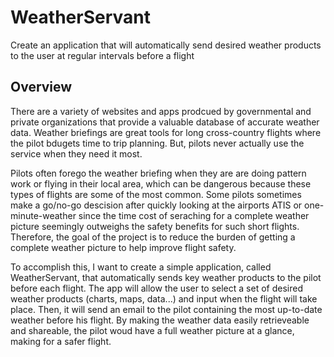 # WeatherServant
Create an application that will automatically send desired weather products to the user at regular intervals before a flight

## Overview
There are a variety of websites and apps prodcued by governmental and private organizations that provide a valuable database of accurate weather data. Weather briefings are great tools for long cross-country flights where the pilot bdugets time to trip planning. But, pilots never actually use the service when they need it most. 

Pilots often forego the weather briefing when they are are doing pattern work or flying in their local area, which can be dangerous because these types of flights are some of the most common. Some pilots sometimes make a go/no-go descision after quickly looking at the airports ATIS or one-minute-weather since the time cost of seraching for a complete weather picture seemingly outweighs the safety benefits for such short flights. Therefore, the goal of the project is to reduce the burden of getting a complete weather picture to help improve flight safety.

To accomplish this, I want to create a simple application, called WeatherServant, that automatically sends key weather products to the pilot before each flight. The app will allow the user to select a set of desired weather products (charts, maps, data...) and input when the flight will take place. Then, it will send an email to the pilot containing the most up-to-date weather before his flight. By making the weather data easily retrieveable and shareable, the pilot woud have a full weather picture at a glance, making for a safer flight.
